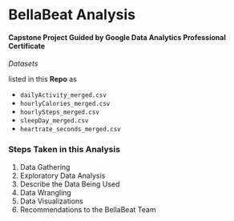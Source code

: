 # BellaBeat Analysis

#### Capstone Project Guided by Google Data Analytics Professional Certificate

*Datasets*

listed in this **Repo** as 
  * `dailyActivity_merged.csv`
  * `hourlyCalories_merged.csv`
  * `hourlySteps_merged.csv`
  * `sleepDay_merged.csv`
  * `heartrate_seconds_merged.csv`

### Steps Taken in this Analysis

1. Data Gathering
2. Exploratory Data Analysis
3. Describe the Data Being Used
4. Data Wrangling
5. Data Visualizations
6. Recommendations to the BellaBeat Team
